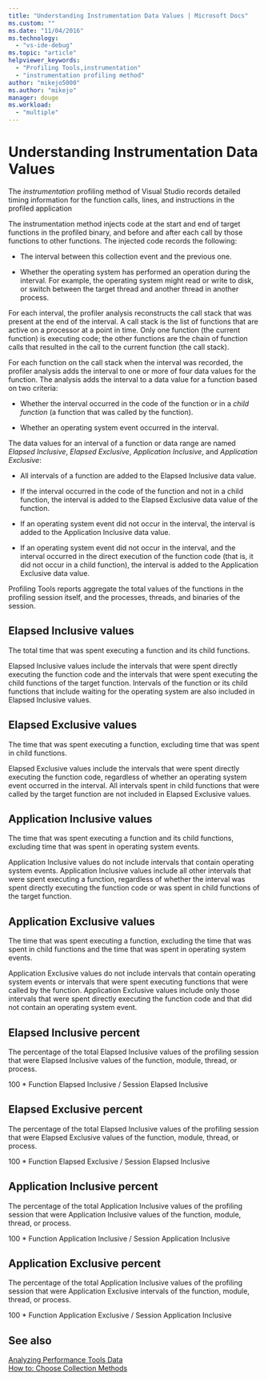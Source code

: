 ```yaml
---
title: "Understanding Instrumentation Data Values | Microsoft Docs"
ms.custom: ""
ms.date: "11/04/2016"
ms.technology: 
  - "vs-ide-debug"
ms.topic: "article"
helpviewer_keywords: 
  - "Profiling Tools,instrumentation"
  - "instrumentation profiling method"
author: "mikejo5000"
ms.author: "mikejo"
manager: douge
ms.workload: 
  - "multiple"
---
```

# Understanding Instrumentation Data Values

The *instrumentation* profiling method of Visual Studio records detailed timing information for the function calls, lines, and instructions in the profiled application

The instrumentation method injects code at the start and end of target functions in the profiled binary, and before and after each call by those functions to other functions. The injected code records the following:

- The interval between this collection event and the previous one.

- Whether the operating system has performed an operation during the interval. For example, the operating system might read or write to disk, or switch between the target thread and another thread in another process.

For each interval, the profiler analysis reconstructs the call stack that was present at the end of the interval. A call stack is the list of functions that are active on a processor at a point in time. Only one function (the current function) is executing code; the other functions are the chain of function calls that resulted in the call to the current function (the call stack).

For each function on the call stack when the interval was recorded, the profiler analysis adds the interval to one or more of four data values for the function. The analysis adds the interval to a data value for a function based on two criteria:

- Whether the interval occurred in the code of the function or in a *child function* (a function that was called by the function).

- Whether an operating system event occurred in the interval.

The data values for an interval of a function or data range are named *Elapsed Inclusive*, *Elapsed Exclusive*, *Application Inclusive*, and *Application Exclusive*:

- All intervals of a function are added to the Elapsed Inclusive data value.

- If the interval occurred in the code of the function and not in a child function, the interval is added to the Elapsed Exclusive data value of the function.

- If an operating system event did not occur in the interval, the interval is added to the Application Inclusive data value.

- If an operating system event did not occur in the interval, and the interval occurred in the direct execution of the function code (that is, it did not occur in a child function), the interval is added to the Application Exclusive data value.

Profiling Tools reports aggregate the total values of the functions in the profiling session itself, and the processes, threads, and binaries of the session.

## Elapsed Inclusive values

The total time that was spent executing a function and its child functions.

Elapsed Inclusive values include the intervals that were spent directly executing the function code and the intervals that were spent executing the child functions of the target function. Intervals of the function or its child functions that include waiting for the operating system are also included in Elapsed Inclusive values.

## Elapsed Exclusive values

The time that was spent executing a function, excluding time that was spent in child functions.

Elapsed Exclusive values include the intervals that were spent directly executing the function code, regardless of whether an operating system event occurred in the interval. All intervals spent in child functions that were called by the target function are not included in Elapsed Exclusive values.

## Application Inclusive values

The time that was spent executing a function and its child functions, excluding time that was spent in operating system events.

Application Inclusive values do not include intervals that contain operating system events. Application Inclusive values include all other intervals that were spent executing a function, regardless of whether the interval was spent directly executing the function code or was spent in child functions of the target function.

## Application Exclusive values

The time that was spent executing a function, excluding the time that was spent in child functions and the time that was spent in operating system events.

Application Exclusive values do not include intervals that contain operating system events or intervals that were spent executing functions that were called by the function. Application Exclusive values include only those intervals that were spent directly executing the function code and that did not contain an operating system event.

## Elapsed Inclusive percent

The percentage of the total Elapsed Inclusive values of the profiling session that were Elapsed Inclusive values of the function, module, thread, or process.

100 * Function Elapsed Inclusive / Session Elapsed Inclusive

## Elapsed Exclusive percent

The percentage of the total Elapsed Inclusive values of the profiling session that were Elapsed Exclusive values of the function, module, thread, or process.

100 * Function Elapsed Exclusive / Session Elapsed Inclusive

## Application Inclusive percent

The percentage of the total Application Inclusive values of the profiling session that were Application Inclusive values of the function, module, thread, or process.

100 * Function Application Inclusive / Session Application Inclusive

## Application Exclusive percent

The percentage of the total Application Inclusive values of the profiling session that were Application Exclusive intervals of the function, module, thread, or process.

100 * Function Application Exclusive / Session Application Inclusive

## See also

[Analyzing Performance Tools Data](../profiling/analyzing-performance-tools-data.md)  
[How to: Choose Collection Methods](../profiling/how-to-choose-collection-methods.md)